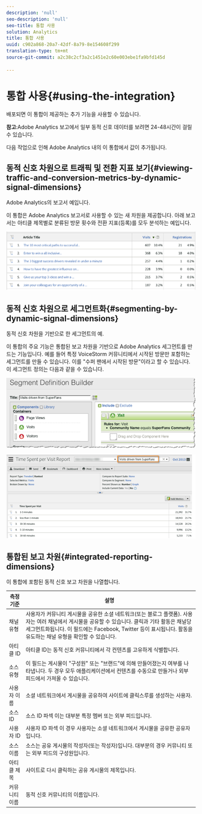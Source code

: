 ```yaml
---
description: 'null'
seo-description: 'null'
seo-title: 통합 사용
solution: Analytics
title: 통합 사용
uuid: c902a868-20a7-42df-8a79-8e154608f299
translation-type: tm+mt
source-git-commit: a2c38c2cf3a2c1451e2c60e003ebe1fa9bfd145d

---
```



# 통합 사용{#using-the-integration}

배포되면 이 통합이 제공하는 추가 기능을 사용할 수 있습니다.

**참고**:Adobe Analytics 보고에서 일부 동적 신호 데이터를 보려면 24-48시간이 걸릴 수 있습니다.

다음 작업으로 인해 Adobe Analytics 내의 이 통합에서 값이 추가됩니다.

## 동적 신호 차원으로 트래픽 및 전환 지표 보기{#viewing-traffic-and-conversion-metrics-by-dynamic-signal-dimensions}

Adobe Analytics의 보고서 예입니다.

이 통합은 Adobe Analytics 보고서로 사용할 수 있는 새 차원을 제공합니다. 아래 보고서는 아티클 제목별로 분류된 방문 횟수와 전환 지표(등록)를 모두 분석하는 예입니다.

![](assets/examplereport.png)

## 동적 신호 차원으로 세그먼트화{#segmenting-by-dynamic-signal-dimensions}

동적 신호 차원을 기반으로 한 세그먼트의 예.

이 통합의 주요 기능은 통합된 보고 차원을 기반으로 Adobe Analytics 세그먼트를 만드는 기능입니다. 예를 들어 특정 VoiceStorm 커뮤니티에서 시작된 방문만 포함하는 세그먼트를 만들 수 있습니다. 이를 "수퍼 팬에서 시작된 방문"이라고 할 수 있습니다. 이 세그먼트 정의는 다음과 같을 수 있습니다.

![](assets/segment1.png)

![](assets/segment2.png)

## 통합된 보고 차원{#integrated-reporting-dimensions}

이 통합에 포함된 동적 신호 보고 차원을 나열합니다.

| 측정기준 | 설명 |
|---|---|
| 채널 유형 | 사용자가 커뮤니티 게시물을 공유한 소셜 네트워크(또는 블로그 플랫폼). 사용자는 여러 채널에서 게시물을 공유할 수 있습니다. 클릭과 기타 활동은 채널당 세그먼트화됩니다. 이 필드에는 Facebook, Twitter 등이 표시됩니다. 활동을 유도하는 채널 유형을 확인할 수 있습니다. |
| 아티클 ID | 아티클 ID는 동적 신호 커뮤니티에서 각 컨텐츠를 고유하게 식별합니다. |
| 소스 유형 | 이 필드는 게시물이 "구성원" 또는 "브랜드"에 의해 만들어졌는지 여부를 나타냅니다. 두 경우 모두 애플리케이션에서 컨텐츠를 수동으로 만들거나 외부 피드에서 가져올 수 있습니다. |
| 사용자 이름 | 소셜 네트워크에서 게시물을 공유하여 사이트에 클릭스루를 생성하는 사용자. |
| 소스 ID | 소스 ID 파섹 이는 대부분 특정 멤버 또는 외부 피드입니다. |
| 사용자 ID | 사용자 ID 파섹 이 경우 사용자는 소셜 네트워크에서 게시물을 공유한 공유자입니다. |
| 소스 이름 | 소스는 공유 게시물의 작성자(또는 작성자)입니다. 대부분의 경우 커뮤니티 또는 외부 피드의 구성원입니다. |
| 아티클 제목 | 사이트로 다시 클릭하는 공유 게시물의 제목입니다. |
| 커뮤니티 이름 | 동적 신호 커뮤니티의 이름입니다. |

